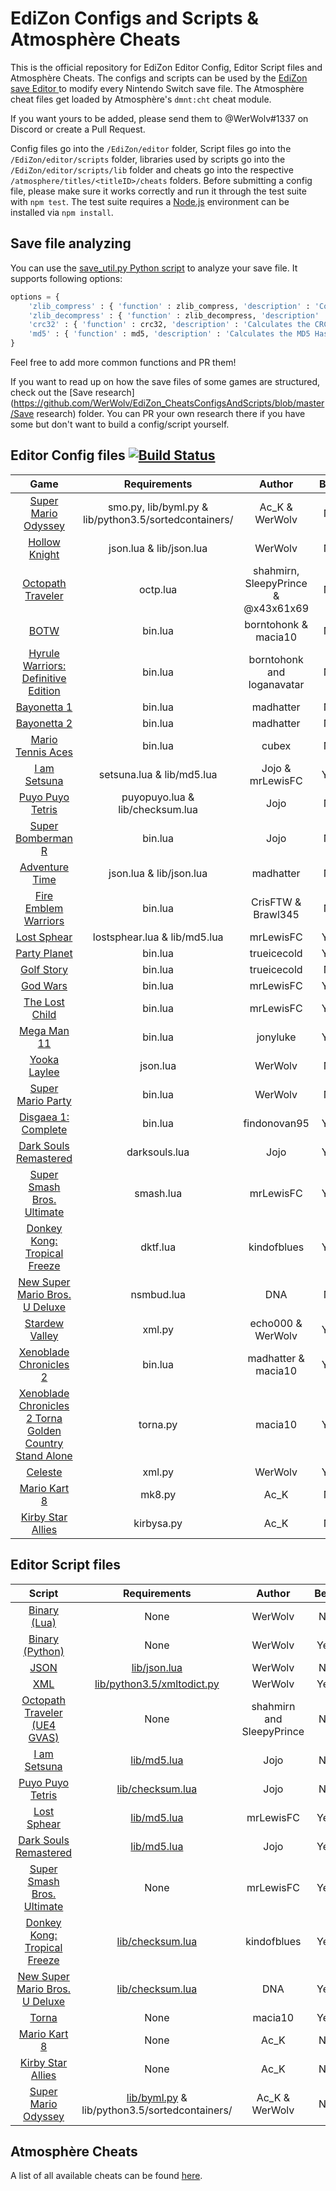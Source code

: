 # EdiZon Configs and Scripts & Atmosphère Cheats

This is the official repository for EdiZon Editor Config, Editor Script files and Atmosphère Cheats. The configs and scripts can be used by the [EdiZon save Editor
](https://github.com/WerWolv/EdiZon) to modify every Nintendo Switch save file. 
The Atmosphère cheat files get loaded by Atmosphère's `dmnt:cht` cheat module.

If you want yours to be added, please send them to @WerWolv#1337 on Discord or create a Pull Request.

Config files go into the `/EdiZon/editor` folder, Script files go into the `/EdiZon/editor/scripts` folder, libraries used by scripts go into the `/EdiZon/editor/scripts/lib` folder and cheats go into the respective `/atmosphere/titles/<titleID>/cheats` folders.
Before submitting a config file, please make sure it works correctly and run it through the test suite with `npm test`. The test suite requires a [Node.js](https://nodejs.org/) environment can be installed via `npm install`.


## Save file analyzing
You can use the [save_util.py Python script](https://github.com/WerWolv/EdiZon_CheatsConfigsAndScripts/blob/master/Tools/save_util.py) to analyze your save file. It supports following options:
```python
options = {
    'zlib_compress' : { 'function' : zlib_compress, 'description' : 'Compresses file with zlib. Args: < FilePath, [CompressionLevel], [StartAddress], [EndAddress] >' },
    'zlib_decompress' : { 'function' : zlib_decompress, 'description' : 'Decompresses zlib compressed file. Args: < FilePath, [StartAddress], [EndAddress] >' },
    'crc32' : { 'function' : crc32, 'description' : 'Calculates the CRC32 checksum of a file. Args: < FilePath, [StartAddress], [EndAddress] >' },
    'md5' : { 'function' : md5, 'description' : 'Calculates the MD5 Hash of a file. Args: < FilePath, [StartAddress], [EndAddress] >' }
}
```
Feel free to add more common functions and PR them!

If you want to read up on how the save files of some games are structured, check out the [Save research](https://github.com/WerWolv/EdiZon_CheatsConfigsAndScripts/blob/master/Save research) folder. 
You can PR your own research there if you have some but don't want to build a config/script yourself.

## Editor Config files [![Build Status](https://travis-ci.com/WerWolv/EdiZon_CheatsConfigsAndScripts.svg?branch=master)](https://travis-ci.com/WerWolv/EdiZon_CheatsConfigsAndScripts)

| Game                            | Requirements            | Author    | Beta     |
|:-------------------------------:|:-----------------------:|:---------:|:--------:|
| [Super Mario Odyssey](https://github.com/WerWolv/EdiZon_CheatsConfigsAndScripts/blob/master/Configs/0100000000010000.json)             | smo.py, lib/byml.py & lib/python3.5/sortedcontainers/| Ac_K & WerWolv  | No |
| [Hollow Knight](https://github.com/WerWolv/EdiZon_CheatsConfigsAndScripts/blob/master/Configs/0100633007D48000.json)                   | json.lua & lib/json.lua | WerWolv  | No |
| [Octopath Traveler](https://github.com/WerWolv/EdiZon_CheatsConfigsAndScripts/blob/master/Configs/0100E66006406000.json) | octp.lua      | shahmirn, SleepyPrince & @x43x61x69 | No |
| [BOTW](https://github.com/WerWolv/EdiZon_CheatsConfigsAndScripts/blob/master/Configs/01007EF00011E000.json)    | bin.lua | borntohonk & macia10 | No |
| [Hyrule Warriors: Definitive Edition](https://github.com/WerWolv/EdiZon_CheatsConfigsAndScripts/blob/master/Configs/0100AE00096EA000.json) | bin.lua | borntohonk and loganavatar | No |
| [Bayonetta 1](https://github.com/WerWolv/EdiZon_CheatsConfigsAndScripts/blob/master/Configs/010076F0049A2000.json) | bin.lua | madhatter | No |
| [Bayonetta 2](https://github.com/WerWolv/EdiZon_CheatsConfigsAndScripts/blob/master/Configs/01007960049A0000.json) | bin.lua | madhatter | No |
| [Mario Tennis Aces](https://github.com/WerWolv/EdiZon_CheatsConfigsAndScripts/blob/master/Configs/0100BDE00862A000.json) | bin.lua | cubex | No |
| [I am Setsuna](https://github.com/WerWolv/EdiZon_CheatsConfigsAndScripts/blob/master/Configs/0100849000BDA000.json) | setsuna.lua & lib/md5.lua | Jojo & mrLewisFC | Yes |
| [Puyo Puyo Tetris](https://github.com/WerWolv/EdiZon_CheatsConfigsAndScripts/blob/master/Configs/010053D0001BE000.json) | puyopuyo.lua & lib/checksum.lua | Jojo | No |
| [Super Bomberman R](https://github.com/WerWolv/EdiZon_CheatsConfigsAndScripts/blob/master/Configs/01007AD00013E000.json) | bin.lua | Jojo | No |
| [Adventure Time](https://github.com/WerWolv/EdiZon_CheatsConfigsAndScripts/blob/master/Configs/0100C4E004406000.json)             | json.lua & lib/json.lua         | madhatter  | No |
| [Fire Emblem Warriors](https://github.com/WerWolv/EdiZon_CheatsConfigsAndScripts/blob/master/Configs/0100F15003E64000.json)             | bin.lua         | CrisFTW & Brawl345  | No |
| [Lost Sphear](https://github.com/WerWolv/EdiZon_CheatsConfigsAndScripts/blob/master/Configs/010077B0038B2000.json) | lostsphear.lua & lib/md5.lua | mrLewisFC | Yes |
| [Party Planet](https://github.com/WerWolv/EdiZon_CheatsConfigsAndScripts/blob/master/Configs/01004F10066B0000.json)             | bin.lua         | trueicecold  | Yes |
| [Golf Story](https://github.com/WerWolv/EdiZon_CheatsConfigsAndScripts/blob/master/Configs/0100779004172000.json)             | bin.lua         | trueicecold  | No |
| [God Wars](https://github.com/WerWolv/EdiZon_CheatsConfigsAndScripts/blob/master/Configs/0100F3D00B032000.json)             | bin.lua         | mrLewisFC | Yes |
| [The Lost Child](https://github.com/WerWolv/EdiZon_CheatsConfigsAndScripts/blob/master/Configs/01008A000A404000.json)             | bin.lua         | mrLewisFC | Yes |
| [Mega Man 11](https://github.com/WerWolv/EdiZon_CheatsConfigsAndScripts/blob/master/Configs/0100B0C0086B0000.json)             | bin.lua         | jonyluke | Yes |
| [Yooka Laylee](https://github.com/WerWolv/EdiZon_CheatsConfigsAndScripts/blob/master/Configs/0100F110029C8000.json)             | json.lua         | WerWolv | No |010036B0034E4000
| [Super Mario Party](https://github.com/WerWolv/EdiZon_CheatsConfigsAndScripts/blob/master/Configs/010036B0034E4000.json)             | bin.lua         | WerWolv | No |
| [Disgaea 1: Complete](https://github.com/WerWolv/EdiZon_CheatsConfigsAndScripts/blob/master/Configs/01004B100AF18000.json)             | bin.lua         | findonovan95 | Yes |
| [Dark Souls Remastered](https://github.com/WerWolv/EdiZon_CheatsConfigsAndScripts/blob/master/Configs/01004AB00A260000.json)             | darksouls.lua         | Jojo | Yes |
| [Super Smash Bros. Ultimate](https://github.com/WerWolv/EdiZon_CheatsConfigsAndScripts/blob/master/Configs/01006A800016E000.json)             | smash.lua         | mrLewisFC | Yes |
| [Donkey Kong: Tropical Freeze](https://github.com/WerWolv/EdiZon_CheatsConfigsAndScripts/blob/master/Configs/0100C1F0051B6000.json)           | dktf.lua          | kindofblues | Yes |
| [New Super Mario Bros. U Deluxe](https://github.com/WerWolv/EdiZon_CheatsConfigsAndScripts/blob/master/Configs/0100EA80032EA000.json)           | nsmbud.lua          | DNA | No |
| [Stardew Valley](https://github.com/WerWolv/EdiZon_CheatsConfigsAndScripts/blob/master/Configs/0100E65002BB8000.json)           | xml.py          | echo000 & WerWolv | Yes |
| [Xenoblade Chronicles 2](https://github.com/WerWolv/EdiZon_CheatsConfigsAndScripts/blob/master/Configs/0100E95004038000.json)           | bin.lua          | madhatter & macia10 | Yes |
| [Xenoblade Chronicles 2 Torna Golden Country Stand Alone](https://github.com/WerWolv/EdiZon_CheatsConfigsAndScripts/blob/master/Configs/0100C9F009F7A000.json)           | torna.py          | macia10 | Yes |
| [Celeste](https://github.com/WerWolv/EdiZon_CheatsConfigsAndScripts/blob/master/Configs/01002B30028F6000.json)           | xml.py          | WerWolv | Yes |
| [Mario Kart 8](https://github.com/WerWolv/EdiZon_CheatsConfigsAndScripts/blob/master/Configs/0100152000022000.json)           | mk8.py          | Ac_K | No |
| [Kirby Star Allies](https://github.com/WerWolv/EdiZon_CheatsConfigsAndScripts/blob/master/Configs/01007E3006DDA000.json)           | kirbysa.py          | Ac_K | No |

## Editor Script files
| Script                            | Requirements            | Author    | Beta   |
|:---------------------------------:|:-----------------------:|:---------:|:------:|
| [Binary (Lua)](https://github.com/WerWolv/EdiZon_CheatsConfigsAndScripts/blob/master/Scripts/bin.lua) | None                 | WerWolv  | No |
| [Binary (Python)](https://github.com/WerWolv/EdiZon_CheatsConfigsAndScripts/blob/master/Scripts/bin.py) | None  | WerWolv | Yes |
| [JSON](https://github.com/WerWolv/EdiZon_CheatsConfigsAndScripts/blob/master/Scripts/json.lua) | [lib/json.lua](https://github.com/WerWolv/EdiZon_CheatsConfigsAndScripts/blob/master/Scripts/lib/json.lua) | WerWolv  | No |
| [XML](https://github.com/WerWolv/EdiZon_ConfigsAndScripts/blob/master/Scripts/xmls.py) | [lib/python3.5/xmltodict.py](https://github.com/WerWolv/EdiZon_CheatsConfigsAndScripts/blob/master/Scripts/lib/python3.5/xmltodict.py)  | WerWolv | Yes |
| [Octopath Traveler (UE4 GVAS)](https://github.com/WerWolv/EdiZon_CheatsConfigsAndScripts/blob/master/Scripts/octp.lua) | None | shahmirn and SleepyPrince | No |
| [I am Setsuna](https://github.com/WerWolv/EdiZon_CheatsConfigsAndScripts/blob/master/Scripts/setsuna.lua) | [lib/md5.lua](https://github.com/WerWolv/EdiZon_CheatsConfigsAndScripts/blob/master/Scripts/lib/md5.lua) | Jojo | No |
| [Puyo Puyo Tetris](https://github.com/WerWolv/EdiZon_CheatsConfigsAndScripts/blob/master/Scripts/puyopuyo.lua) | [lib/checksum.lua](https://github.com/WerWolv/EdiZon_CheatsConfigsAndScripts/blob/master/Scripts/lib/checksum.lua) | Jojo | No |
| [Lost Sphear](https://github.com/WerWolv/EdiZon_CheatsConfigsAndScripts/blob/master/Scripts/lostsphear.lua) | [lib/md5.lua](https://github.com/WerWolv/EdiZon_CheatsConfigsAndScripts/blob/master/Scripts/lib/md5.lua) | mrLewisFC | Yes |
| [Dark Souls Remastered](https://github.com/WerWolv/EdiZon_CheatsConfigsAndScripts/blob/master/Scripts/darksouls.lua) | [lib/md5.lua](https://github.com/WerWolv/EdiZon_CheatsConfigsAndScripts/blob/master/Scripts/lib/md5.lua) | Jojo | Yes |
| [Super Smash Bros. Ultimate](https://github.com/WerWolv/EdiZon_CheatsConfigsAndScripts/blob/master/Scripts/smash.lua) | None | mrLewisFC | Yes |
| [Donkey Kong: Tropical Freeze](https://github.com/WerWolv/EdiZon_CheatsConfigsAndScripts/blob/master/Scripts/dktf.lua) | [lib/checksum.lua](https://github.com/WerWolv/EdiZon_CheatsConfigsAndScripts/blob/master/Scripts/lib/checksum.lua)  | kindofblues | Yes |
| [New Super Mario Bros. U Deluxe](https://github.com/WerWolv/EdiZon_CheatsConfigsAndScripts/blob/master/Scripts/nsmbud.lua) | [lib/checksum.lua](https://github.com/WerWolv/EdiZon_CheatsConfigsAndScripts/blob/master/Scripts/lib/checksum.lua)  | DNA | Yes |
| [Torna](https://github.com/WerWolv/EdiZon_CheatsConfigsAndScripts/blob/master/Scripts/torna.py) | None  | macia10 | Yes |
| [Mario Kart 8](https://github.com/WerWolv/EdiZon_CheatsConfigsAndScripts/blob/master/Scripts/mk8.py) | None  | Ac_K | No |
| [Kirby Star Allies](https://github.com/WerWolv/EdiZon_CheatsConfigsAndScripts/blob/master/Scripts/kirbysa.py) | None  | Ac_K | No |
| [Super Mario Odyssey](https://github.com/WerWolv/EdiZon_CheatsConfigsAndScripts/blob/master/Scripts/smo.py) | [lib/byml.py](https://github.com/WerWolv/EdiZon_CheatsConfigsAndScripts/blob/master/Scripts/lib/byml.py) & lib/python3.5/sortedcontainers/  | Ac_K & WerWolv | No |

## Atmosphère Cheats

A list of all available cheats can be found [here](https://github.com/WerWolv/EdiZon_CheatsConfigsAndScripts/blob/master/Cheats/README.md).

